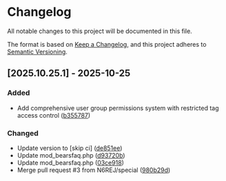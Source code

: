 # Changelog

All notable changes to this project will be documented in this file.

The format is based on [Keep a Changelog](https://keepachangelog.com/en/1.0.0/),
and this project adheres to [Semantic Versioning](https://semver.org/spec/v2.0.0.html).

## [2025.10.25.1] - 2025-10-25

### Added

* Add comprehensive user group permissions system with restricted tag access control ([b355787](https://github.com/N6REJ/mod_bearsfaq/commit/b355787))

### Changed

* Update version to  [skip ci] ([de851ee](https://github.com/N6REJ/mod_bearsfaq/commit/de851ee))
* Update mod_bearsfaq.php ([d93720b](https://github.com/N6REJ/mod_bearsfaq/commit/d93720b))
* Update mod_bearsfaq.php ([03ce918](https://github.com/N6REJ/mod_bearsfaq/commit/03ce918))
* Merge pull request #3 from N6REJ/special ([980b29d](https://github.com/N6REJ/mod_bearsfaq/commit/980b29d))

